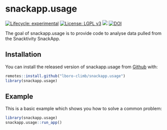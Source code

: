 
# snackapp.usage

<!-- badges: start -->
[![Lifecycle: experimental](https://img.shields.io/badge/lifecycle-experimental-orange.svg)](https://lifecycle.r-lib.org/articles/stages.html#experimental)
[![License: LGPL v3](https://img.shields.io/badge/License-LGPL_v3-blue.svg)](https://www.gnu.org/licenses/lgpl-3.0)
[![](https://img.shields.io/badge/Shiny-shinyapps.io-blue?style=flat&labelColor=white&logo=RStudio&logoColor=blue)](https://jonah-thomas.shinyapps.io/scoping_shiny/)
[![DOI](https://zenodo.org/badge/426941715.svg)](https://zenodo.org/badge/latestdoi/426941715)
<!-- badges: end -->

The goal of snackapp.usage is to provide code to analyse data pulled from the Snacktivity SnackApp.

## Installation

You can install the released version of snackapp.usage from [Github](https://github.com/lboro-climb/snackapp.usage/) with:

``` r
remotes::install.github("lboro-climb/snackapp.usage")
library(snackapp.usage)
```

## Example

This is a basic example which shows you how to solve a common problem:

``` r
library(snackapp.usage)
snackapp.usage::run_app()
```

